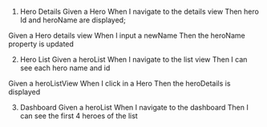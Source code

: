 1. Hero Details
Given a Hero
When I navigate to the details view
Then hero Id and heroName are displayed;

Given a Hero details view
When I input a newName
Then the heroName property is updated

2. Hero List
Given a heroList
When I navigate to the list view
Then I can see each hero name and id

Given a heroListView
When I click in a Hero
Then the heroDetails is displayed

3. Dashboard
Given a heroList
When I navigate to the dashboard
Then I can see the first 4 heroes of the list